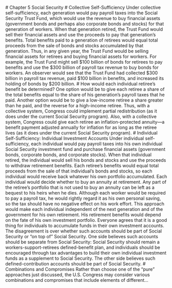 \# Chapter 5 Social Security # Collective Self-Sufficiency Under collective self-sufficiency, each generation would pay payroll taxes into the Social Security Trust Fund, which would use the revenue to buy financial assets (government bonds and perhaps also corporate bonds and stocks) for that generation of workers. When that generation retired, the Trust Fund would sell their financial assets and use the proceeds to pay that generation’s benefits. Total benefits paid to a generation of retirees would equal total proceeds from the sale of bonds and stocks accumulated by that generation. Thus, in any given year, the Trust Fund would be selling financial assets for retirees and buying financial assets for workers. For example, the Trust Fund might sell $100 billion of bonds for retirees to pay benefits and use the $300 billion of payroll tax revenue to buy bonds for workers. An observer would see that the Trust Fund had collected $300 billion in payroll tax revenue, paid $100 billion in benefits, and increased its holding of bonds by $200 billion. # How would each individual retiree’s benefit be determined? One option would be to give each retiree a share of the total benefits equal to the share of his generation’s payroll taxes that he paid. Another option would be to give a low-income retiree a share greater than he paid, and the reverse for a high-income retiree. Thus, with a collective system, Congress could implement partial redistribution (as it does under the current Social Security program). Also, with a collective system, Congress could give each retiree an inflation-protected annuity—a benefit payment adjusted annually for inflation for as long as the retiree lives (as it does under the current Social Security program). # Individual Self-Sufficiency: Individual Investment Accounts Under individual self-sufficiency, each individual would pay payroll taxes into his own individual Social Security investment fund and purchase financial assets (government bonds, corporate bonds, and corporate stocks). When that individual retired, the individual would sell his bonds and stocks and use the proceeds to withdraw retirement benefits. Each retiree’s benefits would equal total proceeds from the sale of that individual’s bonds and stocks, so each individual would receive back whatever his own portfolio accumulated. Each individual would decide whether to buy an annuity at retirement. Any part of the retiree’s portfolio that is not used to buy an annuity can be left as a bequest to his heirs when he dies. Although each worker would be required to pay a payroll tax, he would rightly regard it as his own personal saving, so the tax should have no negative effect on his work effort. This approach would make each individual independent of the next generation and of the government for his own retirement. His retirement benefits would depend on the fate of his own investment portfolio. Everyone agrees that it is a good thing for individuals to accumulate funds in their own investment accounts. The disagreement is over whether such accounts should be part of Social Security or “on top of” Social Security. One side believes such accounts should be separate from Social Security: Social Security should remain a workers-support-retirees defined-benefit plan, and individuals should be encouraged through tax advantages to build their own individual investment funds as a supplement to Social Security. The other side believes such defined-contribution accounts should be part of Social Security. # Combinations and Compromises Rather than choose one of the “pure” approaches just discussed, the U.S. Congress may consider various combinations and compromises that include elements of different...